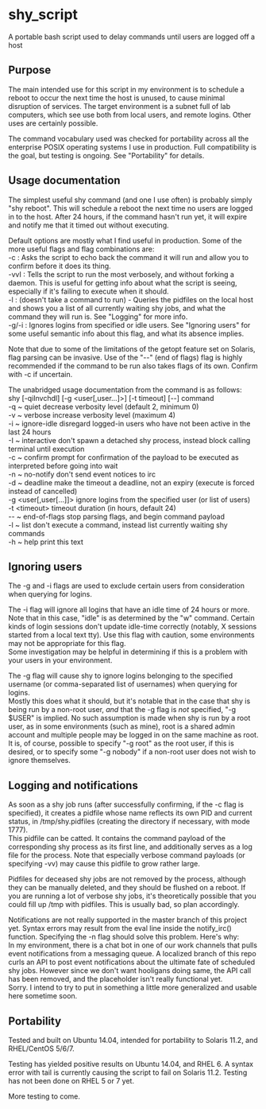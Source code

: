 # shy_script
A portable bash script used to delay commands until users are logged off a host

## Purpose
The main intended use for this script in my environment is to schedule a reboot to occur the next time the host is unused, to cause minimal disruption of services. The target environment is a subnet full of lab computers, which see use both from local users, and remote logins. Other uses are certainly possible.

The command vocabulary used was checked for portability across all the enterprise POSIX operating systems I use in production. Full compatibility is the goal, but testing is ongoing. See "Portability" for details.

## Usage documentation
The simplest useful shy command (and one I use often) is probably simply "shy reboot". This will schedule a reboot the next time no users are logged in to the host. After 24 hours, if the command hasn't run yet, it will expire and notify me that it timed out without executing.

Default options are mostly what I find useful in production. Some of the more useful flags and flag combinations are:  
-c : Asks the script to echo back the command it will run and allow you to confirm before it does its thing.  
-vvI : Tells the script to run the most verbosely, and without forking a daemon. This is useful for getting info about what the script is seeing, especially if it's failing to execute when it should.  
-l : (doesn't take a command to run) - Queries the pidfiles on the local host and shows you a list of all currently waiting shy jobs, and what the command they will run is. See "Logging" for more info.  
-g/-i : Ignores logins from specified or idle users. See "Ignoring users" for some useful semantic info about this flag, and what its absence implies.

Note that due to some of the limitations of the getopt feature set on Solaris, flag parsing can be invasive. Use of the "--" (end of flags) flag is highly recommended if the command to be run also takes flags of its own. Confirm with -c if uncertain.

The unabridged usage documentation from the command is as follows:  
shy [-qiInvchdl] [-g \<user[,user...]\>] [-t timeout] [--] command  
  -q ~ quiet            decrease verbosity level (default 2, minimum 0)  
  -v ~ verbose          increase verbosity level (maximum 4)  
  -i ~ ignore-idle      disregard logged-in users who have not been active in the last 24 hours  
  -I ~ interactive      don't spawn a detached shy process, instead block calling terminal until execution  
  -c ~ confirm          prompt for confirmation of the payload to be executed as interpreted before going into wait  
  -n ~ no-notify        don't send event notices to irc  
  -d ~ deadline         make the timeout a deadline, not an expiry (execute is forced instead of cancelled)  
  -g \<user[,user[...]]\> ignore logins from the specified user (or list of users)  
  -t \<timeout\>          timeout duration (in hours, default 24)  
  -- ~ end-of-flags     stop parsing flags, and begin command payload  
  -l ~ list             don't execute a command, instead list currently waiting shy commands  
  -h ~ help             print this text

## Ignoring users
The -g and -i flags are used to exclude certain users from consideration when querying for logins.

The -i flag will ignore all logins that have an idle time of 24 hours or more. Note that in this case, "idle" is as determined by the "w" command. Certain kinds of login sessions don't update idle-time correctly (notably, X sessions started from a local text tty). Use this flag with caution, some environments may not be appropriate for this flag.  
Some investigation may be helpful in determining if this is a problem with your users in your environment.

The -g flag will cause shy to ignore logins belonging to the specified username (or comma-separated list of usernames) when querying for logins.  
Mostly this does what it should, but it's notable that in the case that shy is being run by a non-root user, *and* that the -g flag is *not* specified, "-g $USER" is implied. No such assumption is made when shy is run by a root user, as in some environments (such as mine), root is a shared admin account and multiple people may be logged in on the same machine as root.  
It is, of course, possible to specify "-g root" as the root user, if this is desired, or to specify some "-g nobody" if a non-root user does not wish to ignore themselves.

## Logging and notifications
As soon as a shy job runs (after successfully confirming, if the -c flag is specified), it creates a pidfile whose name reflects its own PID and current status, in /tmp/shy.pidfiles (creating the directory if necessary, with mode 1777).  
This pidfile can be catted. It contains the command payload of the corresponding shy process as its first line, and additionally serves as a log file for the process. Note that especially verbose command payloads (or specifying -vv) may cause this pidfile to grow rather large.

Pidfiles for deceased shy jobs are not removed by the process, although they can be manually deleted, and they should be flushed on a reboot. If you are running a lot of verbose shy jobs, it's theoretically possible that you could fill up /tmp with pidfiles. This is usually bad, so plan accordingly.

Notifications are not really supported in the master branch of this project yet. Syntax errors may result from the eval line inside the notify_irc() function. Specifying the -n flag should solve this problem. Here's why:  
In my environment, there is a chat bot in one of our work channels that pulls event notifications from a messaging queue. A localized branch of this repo curls an API to post event notifications about the ultimate fate of scheduled shy jobs. However since we don't want hooligans doing same, the API call has been removed, and the placeholder isn't really functional yet.  
Sorry. I intend to try to put in something a little more generalized and usable here sometime soon.

## Portability
Tested and built on Ubuntu 14.04, intended for portability to Solaris 11.2, and RHEL/CentOS 5/6/7.

Testing has yielded positive results on Ubuntu 14.04, and RHEL 6. A syntax error with tail is currently causing the script to fail on Solaris 11.2. Testing has not been done on RHEL 5 or 7 yet.

More testing to come.
